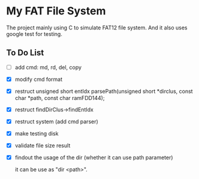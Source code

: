 # My FAT File System

The project mainly using C to simulate FAT12 file system. And it also uses google test for testing.

## To Do List

- [ ] add cmd: md, rd, del, copy
- [x] modify cmd format
- [x] restruct unsigned short entIdx parsePath(unsigned short *dirclus, const char *path, const char ramFDD144);
- [x] restruct findDirClus->findEntIdx
- [x] restruct system (add cmd parser)
- [x] make testing disk
- [x] validate file size result
- [x] findout the usage of the dir (whether it can use path parameter)

    it can be use as "dir \<path>".
